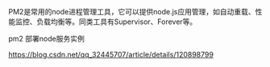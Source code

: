 PM2是常用的node进程管理工具，它可以提供node.js应用管理，如自动重载、性能监控、负载均衡等。同类工具有Supervisor、Forever等。

pm2 部署node服务实例

https://blog.csdn.net/qq_32445707/article/details/120898799

